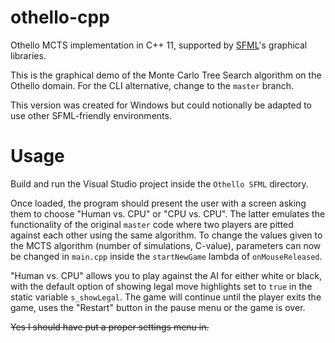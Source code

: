 # othello-cpp
Othello MCTS implementation in C++ 11, supported by [SFML](https://www.sfml-dev.org/)'s graphical libraries.

This is the graphical demo of the Monte Carlo Tree Search algorithm on the Othello domain. For the CLI alternative, change to the `master` branch.

This version was created for Windows but could notionally be adapted to use other SFML-friendly environments.

# Usage

Build and run the Visual Studio project inside the `Othello SFML` directory.

Once loaded, the program should present the user with a screen asking them to choose "Human vs. CPU" or "CPU vs. CPU". The latter emulates the functionality of the original `master` code where two players are pitted against each other using the same algorithm. To change the values given to the MCTS algorithm (number of simulations, C-value), parameters can now be changed in `main.cpp` inside the `startNewGame` lambda of `onMouseReleased`.

"Human vs. CPU" allows you to play against the AI for either white or black, with the default option of showing legal move highlights set to `true` in the static variable `s_showLegal`. The game will continue until the player exits the game, uses the "Restart" button in the pause menu or the game is over.

~~Yes I should have put a proper settings menu in.~~
